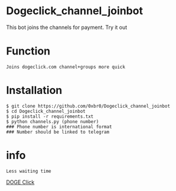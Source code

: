 # Dogeclick_channel_joinbot
This bot joins the channels for payment. Try it out
# Function
``` 
Joins dogeclick.com channel+groups more quick
```
# Installation
```
$ git clone https://github.com/0xbr0/Dogeclick_channel_joinbot
$ cd Dogeclick_channel_joinbot
$ pip install -r requirements.txt
$ python channels.py (phone number)
### Phone number is international format
### Number should be linked to telegram
```
# info
```
Less waiting time
```
[DOGE Click](https://dogeclick.com/)
   
